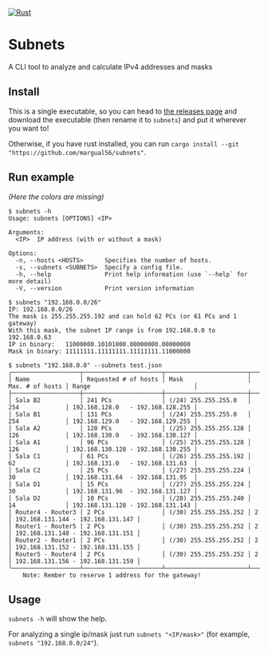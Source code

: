 [![Rust](https://github.com/margual56/subnets/actions/workflows/rust.yml/badge.svg)](https://github.com/margual56/subnets/actions/workflows/rust.yml)

# Subnets
A CLI tool to analyze and calculate IPv4 addresses and masks

## Install
This is a single executable, so you can head to [the releases page](https://github.com/margual56/subnets/releases) and download the executable (then rename it to `subnets`) and put it wherever you want to!

Otherwise, if you have rust installed, you can run `cargo install --git "https://github.com/margual56/subnets"`.

## Run example
_(Here the colors are missing)_
```
$ subnets -h
Usage: subnets [OPTIONS] <IP>

Arguments:
  <IP>  IP address (with or without a mask)

Options:
  -n, --hosts <HOSTS>      Specifies the number of hosts.
  -s, --subnets <SUBNETS>  Specify a config file.
  -h, --help               Print help information (use `--help` for more detail)
  -V, --version            Print version information

$ subnets "192.168.0.0/26"
IP: 192.168.0.0/26
The mask is 255.255.255.192 and can hold 62 PCs (or 61 PCs and 1 gateway)
With this mask, the subnet IP range is from 192.168.0.0 to 192.168.0.63
IP in binary:   11000000.10101000.00000000.00000000
Mask in binary: 11111111.11111111.11111111.11000000

$ subnets "192.168.0.0" --subnets test.json
╭───────────────────┬──────────────────────┬───────────────────────┬─────────────────┬───────────────────────────────────╮
│ Name              │ Requested # of hosts │ Mask                  │ Max. # of hosts │ Range                             │
├───────────────────┼──────────────────────┼───────────────────────┼─────────────────┼───────────────────────────────────┤
│ Sala B2           │ 241 PCs              │ (/24) 255.255.255.0   │ 254             │ 192.168.128.0   - 192.168.128.255 │
│ Sala B1           │ 131 PCs              │ (/24) 255.255.255.0   │ 254             │ 192.168.129.0   - 192.168.129.255 │
│ Sala A2           │ 120 PCs              │ (/25) 255.255.255.128 │ 126             │ 192.168.130.0   - 192.168.130.127 │
│ Sala A1           │ 96 PCs               │ (/25) 255.255.255.128 │ 126             │ 192.168.130.128 - 192.168.130.255 │
│ Sala C1           │ 61 PCs               │ (/26) 255.255.255.192 │ 62              │ 192.168.131.0   - 192.168.131.63  │
│ Sala C2           │ 25 PCs               │ (/27) 255.255.255.224 │ 30              │ 192.168.131.64  - 192.168.131.95  │
│ Sala D1           │ 15 PCs               │ (/27) 255.255.255.224 │ 30              │ 192.168.131.96  - 192.168.131.127 │
│ Sala D2           │ 10 PCs               │ (/28) 255.255.255.240 │ 14              │ 192.168.131.128 - 192.168.131.143 │
│ Router4 - Router3 │ 2 PCs                │ (/30) 255.255.255.252 │ 2               │ 192.168.131.144 - 192.168.131.147 │
│ Router1 - Router5 │ 2 PCs                │ (/30) 255.255.255.252 │ 2               │ 192.168.131.148 - 192.168.131.151 │
│ Router2 - Router1 │ 2 PCs                │ (/30) 255.255.255.252 │ 2               │ 192.168.131.152 - 192.168.131.155 │
│ Router5 - Router4 │ 2 PCs                │ (/30) 255.255.255.252 │ 2               │ 192.168.131.156 - 192.168.131.159 │
╰───────────────────┴──────────────────────┴───────────────────────┴─────────────────┴───────────────────────────────────╯
	Note: Rember to reserve 1 address for the gateway!
```

## Usage
`subnets -h` will show the help.

For analyzing a single ip/mask just run `subnets "<IP/mask>"` (for example, `subnets "192.168.0.0/24"`).
